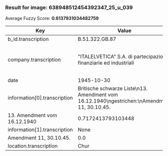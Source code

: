### Result for image: 638948512454392347_25_u_039
Average Fuzzy Score: **0.6137931034482759**
<small>

| Key | Value | Ground Truth | Score |
| --- | --- | --- | --- |
| b_id.transcription | B.51.322.GB.87 | B.51.322.GB.87. | 0.9655172413793103 |
| company.transcription | "ITALELVETICA" S.A. di partecipazione finanziarie ed industriali | "ITALELVETICA" S.A. di partecipazione finanziarie ed industriali | 1.0 |
| date | 1945-10-30 |  | 0.0 |
| information[0].transcription | Britische schwarze Liste\n13. Amendment vom 16.12.1940\ngestrichen:\nAmendment 11, 30.10.45. | Britische schwarze Liste
13. Amendment vom 16.12.1940 | 0.7172413793103448 |
| information[1].transcription | None | gestrichen:
Amendment 11, 30.10.45. | 0.0 |
| location.transcription | Chur | Chur | 1.0 |

</small>
